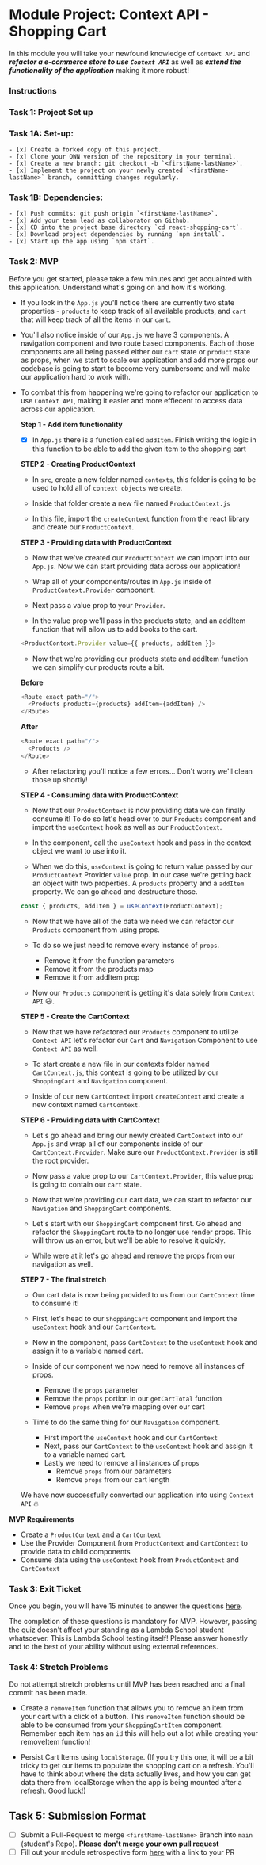 # Module Project: Context API - Shopping Cart
  In this module you will take your newfound knowledge of `Context API` and ***refactor a e-commerce store to use `Context API`*** as well as ***extend the functionality of the application*** making it more robust!

### Instructions

### Task 1: Project Set up

  ### Task 1A: Set-up:
    - [x] Create a forked copy of this project.
    - [x] Clone your OWN version of the repository in your terminal.
    - [x] Create a new branch: git checkout -b `<firstName-lastName>`.
    - [x] Implement the project on your newly created `<firstName-lastName>` branch, committing changes regularly.

  ### Task 1B: Dependencies:
    - [x] Push commits: git push origin `<firstName-lastName>`.
    - [x] Add your team lead as collaborator on Github.
    - [x] CD into the project base directory `cd react-shopping-cart`.
    - [x] Download project dependencies by running `npm install`.
    - [x] Start up the app using `npm start`.

### Task 2: MVP

Before you get started, please take a few minutes and get acquainted with this application. Understand what's going on and how it's working.

- If you look in the `App.js` you'll notice there are currently two state properties - `products` to keep track of all available products, and `cart` that will keep track of all the items in our `cart`.

- You'll also notice inside of our `App.js` we have 3 components. A navigation component and two route based components. Each of those components are all being passed either our `cart` state or `product` state as props, when we start to scale our application and add more props our codebase is going to start to become very cumbersome and will make our application hard to work with.

- To combat this from happening we're going to refactor our application to use `Context API`, making it easier and more effiecent to access data across our application.

  **Step 1 - Add item functionality**

    - [x] In `App.js` there is a function called `addItem`. Finish writing the logic in this function to be able to add the given item to the shopping cart

  **STEP 2 - Creating ProductContext**

    - In `src`, create a new folder named `contexts`, this folder is going to be used to hold all of `context objects` we create.

    - Inside that folder create a new file named `ProductContext.js`

    - In this file, import the `createContext` function from the react library and create our `ProductContext`.

  **STEP 3 - Providing data with ProductContext**

    - Now that we've created our `ProductContext` we can import into our `App.js`. Now we can start providing data across our application!

    - Wrap all of your components/routes in `App.js` inside of `ProductContext.Provider` component.

    - Next pass a value prop to your `Provider`.

    - In the value prop we'll pass in the products state, and an addItem function that will allow us to add books to the cart.

    ```js
    <ProductContext.Provider value={{ products, addItem }}>
    ```

    - Now that we're providing our products state and addItem function we can simplify our products route a bit.

    **Before**

    ```js
    <Route exact path="/">
      <Products products={products} addItem={addItem} />
    </Route>
    ```

    **After**

    ```js
    <Route exact path="/">
      <Products />
    </Route>
    ```

    - After refactoring you'll notice a few errors... Don't worry we'll clean those up shortly!

  **STEP 4 - Consuming data with ProductContext**

    - Now that our `ProductContext` is now providing data we can finally consume it! To do so let's head over to our `Products` component and import the `useContext` hook as well as our `ProductContext`.

    - In the component, call the `useContext` hook and pass in the context object we want to use into it.

    - When we do this, `useContext` is going to return value passed by our `ProductContext` Provider `value` prop. In our case we're getting back an object with two properties. A `products` property and a `addItem` property. We can go ahead and destructure those.

    ```js
    const { products, addItem } = useContext(ProductContext);
    ```

    - Now that we have all of the data we need we can refactor our `Products` component from using props.

    - To do so we just need to remove every instance of `props`.

      - Remove it from the function parameters
      - Remove it from the products map
      - Remove it from addItem prop

    - Now our `Products` component is getting it's data solely from `Context API` 😃.

  **STEP 5 - Create the CartContext**

    - Now that we have refactored our `Products` component to utilize `Context API` let's refactor our `Cart` and `Navigation` Component to use `Context API` as well.

    - To start create a new file in our contexts folder named `CartContext.js`, this context is going to be utilized by our `ShoppingCart` and `Navigation` component.

    - Inside of our new `CartContext` import `createContext` and create a new context named `CartContext`.

  **STEP 6 - Providing data with CartContext**

    - Let's go ahead and bring our newly created `CartContext` into our `App.js` and wrap all of our components inside of our `CartContext.Provider`. Make sure our `ProductContext.Provider` is still the root provider.

    - Now pass a value prop to our `CartContext.Provider`, this value prop is going to contain our `cart` state.

    - Now that we're providing our cart data, we can start to refactor our `Navigation` and `ShoppingCart` components.

    - Let's start with our `ShoppingCart` component first. Go ahead and refactor the `ShoppingCart` route to no longer use render props. This will throw us an error, but we'll be able to resolve it quickly.

    - While were at it let's go ahead and remove the props from our navigation as well.

  **STEP 7 - The final stretch**

    - Our cart data is now being provided to us from our `CartContext` time to consume it!

    - First, let's head to our `ShoppingCart` component and import the `useContext` hook and our `CartContext`.

    - Now in the component, pass `CartContext` to the `useContext` hook and assign it to a variable named cart.

    - Inside of our component we now need to remove all instances of props.

      - Remove the `props` parameter
      - Remove the `props` portion in our `getCartTotal` function
      - Remove `props` when we're mapping over our cart

    - Time to do the same thing for our `Navigation` component.
      - First import the `useContext` hook and our `CartContext`
      - Next, pass our `CartContext` to the `useContext` hook and assign it to a variable named cart.
      - Lastly we need to remove all instances of `props`
        - Remove `props` from our parameters
        - Remove `props` from our cart length

    We have now successfully converted our application into using `Context API` 🔥

**MVP Requirements**

- Create a `ProductContext` and a `CartContext`
- Use the Provider Component from `ProductContext` and `CartContext` to provide data to child components
- Consume data using the `useContext` hook from `ProductContext` and `CartContext`

### Task 3: Exit Ticket

Once you begin, you will have 15 minutes to answer the questions [here](https://app.codesignal.com/public-test/eJHwQzsFKWH4Adq7T/rkYPaoSnvo3y8t).

The completion of these questions is mandatory for MVP. However, passing the quiz doesn't affect your standing as a Lambda School student whatsoever. This is Lambda School testing itself! Please answer honestly and to the best of your ability without using external references.

### Task 4: Stretch Problems

Do not attempt stretch problems until MVP has been reached and a final commit has been made.

- Create a `removeItem` function that allows you to remove an item from your cart with a click of a button. This `removeItem` function should be able to be consumed from your `ShoppingCartItem` component.
  Remember each item has an `id` this will help out a lot while creating your removeItem function!

- Persist Cart Items using `localStorage`. (If you try this one, it will be a bit tricky to get our items to populate the shopping cart on a refresh. You'll have to think about where the data actually lives, and how you can get data there from localStorage when the app is being mounted after a refresh. Good luck!)

## Task 5: Submission Format
* [ ] Submit a Pull-Request to merge `<firstName-lastName>` Branch into `main` (student's  Repo). **Please don't merge your own pull request**
* [ ] Fill out your module retrospective form [here](https://forms.lambdaschool.com/module-retrospective) with a link to your PR
